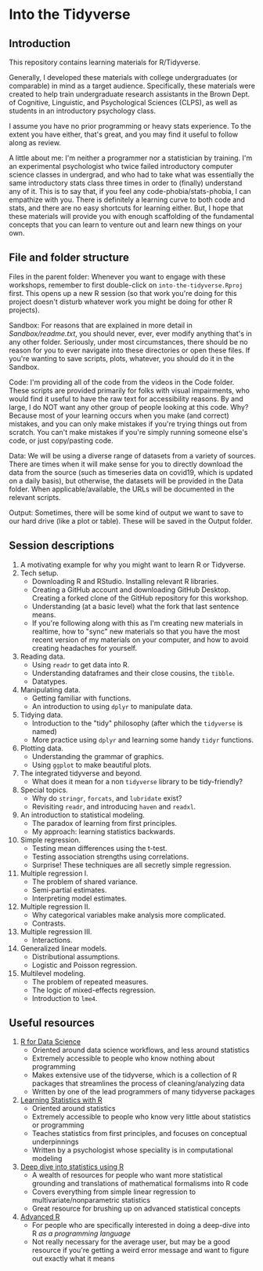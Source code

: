 # Into the Tidyverse
 
## Introduction

This repository contains learning materials for R/Tidyverse.

Generally, I developed these materials with college undergraduates (or comparable) in mind as a target audience. Specifically, these materials were created to help train undergraduate research assistants in the Brown Dept. of Cognitive, Linguistic, and Psychological Sciences (CLPS), as well as students in an introductory psychology class.

I assume you have no prior programming or heavy stats experience. To the extent you have either, that's great, and you may find it useful to follow along as review.

A little about me: I'm neither a programmer nor a statistician by training. I'm an experimental psychologist who twice failed introductory computer science classes in undergrad, and who had to take what was essentially the same introductory stats class three times in order to (finally) understand any of it. This is to say that, if you feel any code-phobia/stats-phobia, I can empathize with you. There is definitely a learning curve to both code and stats, and there are no easy shortcuts for learning either. But, I hope that these materials will provide you with enough scaffolding of the fundamental concepts that you can learn to venture out and learn new things on your own.

## File and folder structure

Files in the parent folder:
Whenever you want to engage with these workshops, remember to first double-click on `into-the-tidyverse.Rproj` first. This opens up a new R session (so that work you're doing for this project doesn't disturb whatever work you might be doing for other R projects).

Sandbox:
For reasons that are explained in more detail in *Sandbox/readme.txt*, you should never, ever, ever modify anything that's in any other folder. Seriously, under most circumstances, there should be no reason for you to ever navigate into these directories or open these files. If you're wanting to save scripts, plots, whatever, you should do it in the Sandbox.

Code:
I'm providing all of the code from the videos in the Code folder. These scripts are provided primarily for folks with visual impairments, who would find it useful to have the raw text for accessibility reasons. By and large, I do NOT want any other group of people looking at this code. Why? Because most of your learning occurs when you make (and correct) mistakes, and you can only make mistakes if you're trying things out from scratch. You can't make mistakes if you're simply running someone else's code, or just copy/pasting code.

Data:
We will be using a diverse range of datasets from a variety of sources. There are times when it will make sense for you to directly download the data from the source (such as timeseries data on covid19, which is updated on a daily basis), but otherwise, the datasets will be provided in the Data folder. When applicable/available, the URLs will be documented in the relevant scripts.

Output:
Sometimes, there will be some kind of output we want to save to our hard drive (like a plot or table). These will be saved in the Output folder.

## Session descriptions

1. A motivating example for why you might want to learn R or Tidyverse.
2. Tech setup.
	- Downloading R and RStudio. Installing relevant R libraries.
	- Creating a GitHub account and downloading GitHub Desktop. Creating a forked clone of the GitHub repository for this workshop.
	- Understanding (at a basic level) what the fork that last sentence means.
	- If you're following along with this as I'm creating new materials in realtime, how to "sync" new materials so that you have the most recent version of my materials on your computer, and how to avoid creating headaches for yourself.
3. Reading data.
	- Using `readr` to get data into R.
	- Understanding dataframes and their close cousins, the `tibble`.
	- Datatypes.
4. Manipulating data.
	- Getting familiar with functions.
	- An introduction to using `dplyr` to manipulate data.
5. Tidying data.
	- Introduction to the "tidy" philosophy (after which the `tidyverse` is named)
	- More practice using `dplyr` and learning some handy `tidyr` functions.
6. Plotting data.
	- Understanding the grammar of graphics.
	- Using `ggplot` to make beautiful plots.
7. The integrated tidyverse and beyond.
	- What does it mean for a non `tidyverse` library to be tidy-friendly?
8. Special topics.
	- Why do `stringr`, `forcats`, and `lubridate` exist?
	- Revisiting `readr`, and introducing `haven` and `readxl`.
9. An introduction to statistical modeling.
	- The paradox of learning from first principles.
	- My approach: learning statistics backwards.
10. Simple regression.
	- Testing mean differences using the t-test.
	- Testing association strengths using correlations.
	- Surprise! These techniques are all secretly simple regression.
11. Multiple regression I.
	- The problem of shared variance.
	- Semi-partial estimates.
	- Interpreting model estimates.
12. Multiple regression II.
	- Why categorical variables make analysis more complicated.
	- Contrasts.
13. Multiple regression III.
	- Interactions.
14. Generalized linear models.
	- Distributional assumptions.
	- Logistic and Poisson regression.
15. Multilevel modeling.
	- The problem of repeated measures.
	- The logic of mixed-effects regression.
	- Introduction to `lme4`.

## Useful resources
1. [R for Data Science](https://r4ds.had.co.nz/)
	- Oriented around data science workflows, and less around statistics
	- Extremely accessible to people who know nothing about programming
	- Makes extensive use of the tidyverse, which is a collection of R packages that streamlines the process of cleaning/analyzing data
	- Written by one of the lead programmers of many tidyverse packages
2. [Learning Statistics with R](https://learningstatisticswithr.com/)
	- Oriented around statistics
	- Extremely accessible to people who know very little about statistics or programming
	- Teaches statistics from first principles, and focuses on conceptual underpinnings
	- Written by a psychologist whose speciality is in computational modeling
3. [Deep dive into statistics using R](http://users.stat.umn.edu/~helwig/teaching.html)
	- A wealth of resources for people who want more statistical grounding and translations of mathematical formalisms into R code
	- Covers everything from simple linear regression to multivariate/nonparametric statistics
	- Great resource for brushing up on advanced statistical concepts
4. [Advanced R](https://adv-r.hadley.nz/)
	- For people who are specifically interested in doing a deep-dive into R *as a programming language*
	- Not really necessary for the average user, but may be a good resource if you're getting a weird error message and want to figure out exactly what it means
